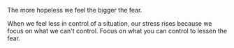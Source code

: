 The more hopeless we feel the bigger the fear. 

When we feel less in control of a situation, our stress rises because we focus on what we can't control. Focus on what you can control to lessen the fear.